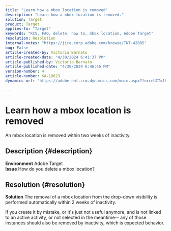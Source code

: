 ```yaml
---
title: "Learn how a mbox location is removed"
description: "Learn how a mbox location is removed."
solution: Target
product: Target
applies-to: "Target"
keywords: "KCS, FAQ, delete, how to, mbox location, Adobe Target"
resolution: Resolution
internal-notes: "https://jira.corp.adobe.com/browse/TNT-42085"
bug: False
article-created-by: Victoria Barnato
article-created-date: "4/30/2024 6:41:37 PM"
article-published-by: Victoria Barnato
article-published-date: "4/30/2024 6:46:46 PM"
version-number: 4
article-number: KA-19623
dynamics-url: "https://adobe-ent.crm.dynamics.com/main.aspx?forceUCI=1&pagetype=entityrecord&etn=knowledgearticle&id=740e5744-2107-ef11-9f89-000d3a31b84a"

---
```

# Learn how a mbox location is removed


An mbox location is removed within two weeks of inactivity.

## Description {#description}

<b>Environment</b>
Adobe Target<br><b>Issue</b>
How do you delete a mbox location?

## Resolution {#resolution}


<b>Solution</b>
The removal of a mbox location from the drop-down visibility is performed automatically within 2 weeks of inactivity.

If you create it by mistake, or it's just not useful anymore, and is not linked to an active activity, or not selected in the meantime-- any of those instances should also be removed by inactivity, which is expected behavior.
